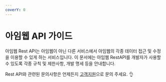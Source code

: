 ```yaml
---
coverY: 0
---
```


# 아임웹 API 가이드

아임웹 Rest API는 아임웹이 아닌 다른 서비스에서 아임웹의 각종 데이터 접근 및 수정을 이용할 수 있게 하는 서비스입니다. 이 문서에는 아임웹 RestAPI를 개발자가 사용할 수 있도록 각종 규칙 및 제한사항, 개발 명세 등을 안내합니다.

Rest API와 관련된 문의사항은 언제든지 [고객지원](https://imweb.me/customer)으로 문의 주세요. 👌
